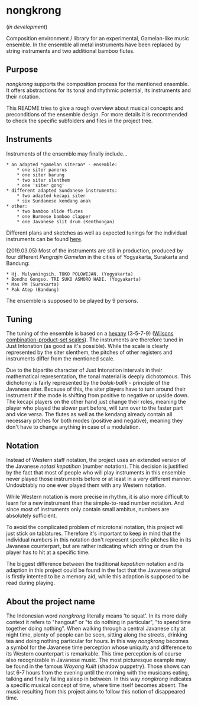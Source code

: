 # nongkrong

(*in development*)

Composition environment / library for an experimental, Gamelan-like music ensemble.
In the ensemble all metal instruments have been replaced by string instruments and two additional bamboo flutes.

## Purpose

*nongkrong* supports the composition process for the mentioned ensemble. It offers abstractions for its tonal and rhythmic potential, its instruments and their notation.

This README tries to give a rough overview about musical concepts and preconditions of the ensemble design. For more details it is recommended to check the specific subfolders and files in the project tree.

## Instruments

Instruments of the ensemble may finally include...

	* an adapted *gamelan siteran* - ensemble:
		* one siter panerus
		* one siter barung
		* two siter slenthem
		* one 'siter gong' 
	* different adapted Sundanese instruments:
		* two adapted kecapi siter
		* six Sundanese kendang anak
	* other:
		* two bamboo slide flutes
		* one Burmese bamboo clapper
		* one Javanese slit drum (Kenthongan)

Different plans and sketches as well as expected tunings for the individual instruments can be found [here](https://github.com/uummoo/nongkrong/blob/master/other/instruments).

(2019.03.05) Most of the instruments are still in production, produced by four different *Pengrajin Gamelan* in the cities of Yogyakarta, Surakarta and Bandung:

	* Hj. Mulyaningsih. TOKO POLOWIJAN. (Yogyakarta)
	* Bondho Gongso. TRI SUKO ASMORO HADI. (Yogyakarta)
	* Mas PM (Surakarta)
	* Pak Atep (Bandung)


The ensemble is supposed to be played by 9 persons.

## Tuning

The tuning of the ensemble is based on a [hexany](http://anaphoria.com/hexany.pdf) (3-5-7-9) ([Wilsons combination-product-set scales](http://anaphoria.com/wilsoncps.html)). The instruments are therefore tuned in Just Intonation (as good as it's possible). While the scale is clearly represented by the siter slenthem, the pitches of other registers and instruments differ from the mentioned scale.

Due to the bipartite character of Just Intonation intervals in their mathematical representation, the tonal material is deeply dichotomous. This dichotomy is fairly represented by the *bolak-balik* - principle of the Javanese siter. Because of this, the siter players have to turn around their instrument if the mode is shifting from positive to negative or upside down. The kecapi players on the other hand just change their roles, meaning the player who played the slower part before, will turn over to the faster part and vice versa. The flutes as well as the kendang already contain all necessary pitches for both modes (positive and negative), meaning they don't have to change anything in case of a modulation.

## Notation

Instead of Western staff notation, the project uses an extended version of the Javanese *notasi kepatihan* (number notation). This decision is justified by the fact that most of people who will play instruments in this ensemble never played those instruments before or at least in a very different manner. Undoubtably no one ever played them with any Western notation.

While Western notation is more precise in rhythm, it is also more difficult to learn for a new instrument than the simple-to-read number notation. And since most of instruments only contain small ambitus, numbers are absolutely sufficient.

To avoid the complicated problem of microtonal notation, this project will just stick on tablatures. Therefore it's important to keep in mind that the individual numbers in this notation don't represent specific pitches like in its Javanese counterpart, but are rather indicating which string or drum the player has to hit at a specific time.

The biggest difference between the traditional *kepatihan* notation and its adaption in this project could be found in the fact that the Javanese original is firstly intented to be a memory aid, while this adaption is supposed to be read during playing.

## About the project name

The Indonesian word *nongkrong* literally means 'to squat'. In its more daily context it refers to "hangout" or "to do nothing in particular", "to spend time together doing nothing". When walking through a central Javanese city at night time, plenty of people can be seen, sitting along the streets, drinking tea and doing nothing particular for hours. In this way *nongkrong* becomes a symbol for the Javanese time perception whose uniquity and difference to its Western counterpart is remarkable. This time perception is of course also recognizable in Javanese music. The most picturesque example may be found in the famous *Wayang Kulit* (shadow puppetry). Those shows can last 6-7 hours from the evening until the morning with the musicans eating, talking and finally falling asleep in between. In this way *nongkrong* indicates a specific musical concept of time, where time itself becomes absent. The music resulting from this project aims to follow this notion of disappeared time.

